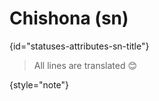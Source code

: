 # Chishona (sn)
{id="statuses-attributes-sn-title"}


> All lines are translated 😊
>
{style="note"}
